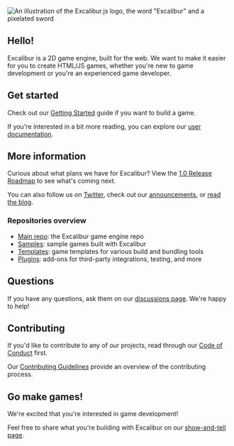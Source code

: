 ![An illustration of the Excalibur.js logo, the word "Excalibur" and a pixelated sword](https://user-images.githubusercontent.com/675840/141873115-d43a3c23-bc2c-4c2c-b386-562c21fa6443.png)

## Hello!

Excalibur is a 2D game engine, built for the web. 
We want to make it easier for you to create HTML/JS games, whether you're new to game development or you're an experienced game developer.

## Get started

Check out our [Getting Started](https://excaliburjs.com/docs/getting-started) guide if you want to build a game.

If you're interested in a bit more reading, you can explore our [user documentation](https://excaliburjs.com/docs).

## More information

Curious about what plans we have for Excalibur? View the [1.0 Release Roadmap](https://github.com/excaliburjs/Excalibur/issues/1161) to see what's coming next.

You can also follow us on [Twitter](http://twitter.com/excaliburjs), 
check out our [announcements](https://github.com/excaliburjs/Excalibur/discussions/categories/news), or [read the blog](http://blog.excaliburjs.com).

### Repositories overview

- [Main repo](https://github.com/excaliburjs/Excalibur): the Excalibur game engine repo
- [Samples](https://github.com/orgs/excaliburjs/repositories?q=sample&type=public&language=&sort=): sample games built with Excalibur
- [Templates](https://github.com/orgs/excaliburjs/repositories?q=template&type=public&language=&sort=): game templates for various build and bundling tools
- [Plugins](https://github.com/orgs/excaliburjs/repositories?q=plugin&type=public&language=&sort=): add-ons for third-party integrations, testing, and more

## Questions
If you have any questions, ask them on our [discussions page](https://github.com/excaliburjs/Excalibur/discussions/categories/q-a). We're happy to help!

## Contributing

If you'd like to contribute to any of our projects, read through our [Code of Conduct](https://github.com/excaliburjs/Excalibur/blob/main/.github/CODE_OF_CONDUCT.md) first.

Our [Contributing Guidelines](https://github.com/excaliburjs/Excalibur/blob/main/.github/CONTRIBUTING.md) provide an overview of the contributing process.

## Go make games!

We're excited that you're interested in game development!

Feel free to share what you're building with Excalibur on our [show-and-tell page](https://github.com/excaliburjs/Excalibur/discussions/categories/show-and-tell).
